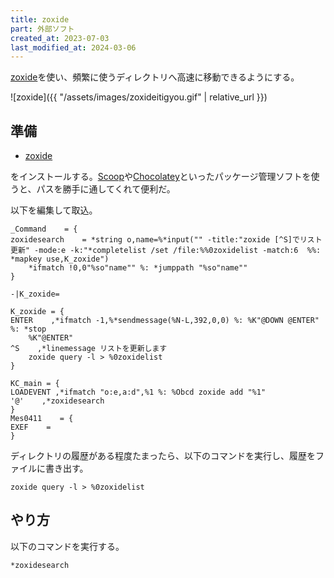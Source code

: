 ```yaml
---
title: zoxide
part: 外部ソフト
created_at: 2023-07-03
last_modified_at: 2024-03-06
---
```

[zoxide](https://github.com/ajeetdsouza/zoxide)を使い、頻繁に使うディレクトリへ高速に移動できるようにする。

![zoxide]({{ "/assets/images/zoxideitigyou.gif" | relative_url }})

## 準備

- [zoxide](https://github.com/ajeetdsouza/zoxide)

をインストールする。[Scoop](https://scoop.sh/)や[Chocolatey](https://chocolatey.org/)といったパッケージ管理ソフトを使うと、パスを勝手に通してくれて便利だ。

以下を編集して取込。

```text
_Command    = {
zoxidesearch    = *string o,name=%*input("" -title:"zoxide [^S]でリスト更新" -mode:e -k:"*completelist /set /file:%%0zoxidelist -match:6  %%: *mapkey use,K_zoxide")
    *ifmatch !0,0"%so"name"" %: *jumppath "%so"name""
}

-|K_zoxide=

K_zoxide = {
ENTER    ,*ifmatch -1,%*sendmessage(%N-L,392,0,0) %: %K"@DOWN @ENTER" %: *stop
    %K"@ENTER"
^S    ,*linemessage リストを更新します
    zoxide query -l > %0zoxidelist
}

KC_main = {
LOADEVENT ,*ifmatch "o:e,a:d",%1 %: %Obcd zoxide add "%1"
'@'    ,*zoxidesearch
}
Mes0411    = {
EXEF    = 
}
```

ディレクトリの履歴がある程度たまったら、以下のコマンドを実行し、履歴をファイルに書き出す。

```text
zoxide query -l > %0zoxidelist
```

## やり方

以下のコマンドを実行する。

```text
*zoxidesearch
```
